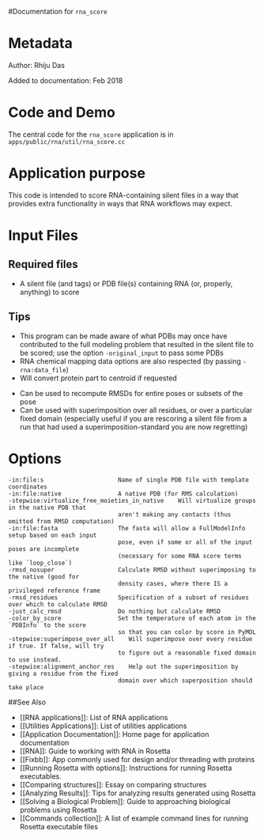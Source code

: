 #Documentation for `rna_score`

Metadata
========

Author: Rhiju Das

Added to documentation: Feb 2018

Code and Demo
=============

The central code for the `rna_score` application is in `       apps/public/rna/util/rna_score.cc      `

Application purpose
===========================================

This code is intended to score RNA-containing silent files in a way that provides extra functionality in ways that RNA workflows may expect.

Input Files
===========

Required files
-------------

-   A silent file (and tags) or PDB file(s) containing RNA (or, properly, anything) to score

Tips
----
+ This program can be made aware of what PDBs may once have contributed to the full modeling problem that resulted in the silent file to be scored; use the option `-original_input` to pass some PDBs
+ RNA chemical mapping data options are also respected (by passing `-rna:data_file`)
+ Will convert protein part to centroid if requested
* Can be used to recompute RMSDs for entire poses or subsets of the pose
* Can be used with superimposition over all residues, or over a particular fixed domain (especially useful if you are rescoring a silent file from a run that had used a superimposition-standard you are now regretting)

Options
=======

```
-in:file:s                     Name of single PDB file with template coordinates
-in:file:native                A native PDB (for RMS calculation)
-stepwise:virtualize_free_moieties_in_native    Will virtualize groups in the native PDB that 
                               aren't making any contacts (thus omitted from RMSD computation)
-in:file:fasta                 The fasta will allow a FullModelInfo setup based on each input 
                               pose, even if some or all of the input poses are incomplete 
                               (necessary for some RNA score terms like `loop_close`)
-rmsd_nosuper                  Calculate RMSD without superimposing to the native (good for 
                               density cases, where there IS a privileged reference frame
-rmsd_residues                 Specification of a subset of residues over which to calculate RMSD
-just_calc_rmsd                Do nothing but calculate RMSD
-color_by_score                Set the temperature of each atom in the `PDBInfo` to the score
                               so that you can color by score in PyMOL
-stepwise:superimpose_over_all    Will superimpose over every residue if true. If false, will try
                               to figure out a reasonable fixed domain to use instead.
-stepwise:alignment_anchor_res    Help out the superimposition by giving a residue from the fixed
                               domain over which superposition should take place
```


##See Also

* [[RNA applications]]: List of RNA applications
* [[Utilities Applications]]: List of utilities applications
* [[Application Documentation]]: Home page for application documentation
* [[RNA]]: Guide to working with RNA in Rosetta
* [[Fixbb]]: App commonly used for design and/or threading with proteins
* [[Running Rosetta with options]]: Instructions for running Rosetta executables.
* [[Comparing structures]]: Essay on comparing structures
* [[Analyzing Results]]: Tips for analyzing results generated using Rosetta
* [[Solving a Biological Problem]]: Guide to approaching biological problems using Rosetta
* [[Commands collection]]: A list of example command lines for running Rosetta executable files
